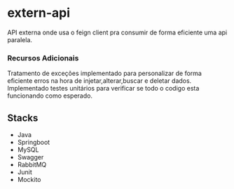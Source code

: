 # extern-api
API externa onde usa o feign client pra consumir de forma eficiente uma api paralela.
&nbsp;

### Recursos Adicionais
Tratamento de exceções implementado para personalizar de forma eficiente erros na hora de injetar,alterar,buscar e deletar dados. Implementado testes unitários para
verificar se todo o codigo esta funcionando como esperado.

## Stacks
- Java
- Springboot
- MySQL
- Swagger
- RabbitMQ
- Junit
- Mockito
